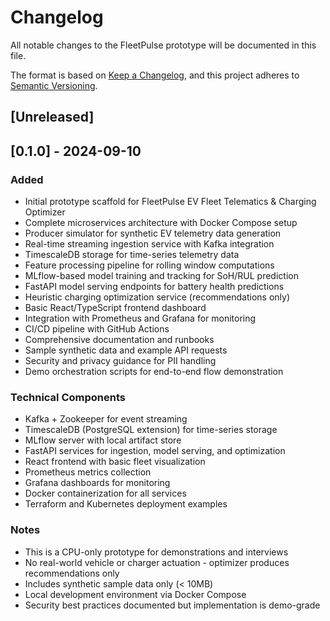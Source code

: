 # Changelog

All notable changes to the FleetPulse prototype will be documented in this file.

The format is based on [Keep a Changelog](https://keepachangelog.com/en/1.0.0/),
and this project adheres to [Semantic Versioning](https://semver.org/spec/v2.0.0.html).

## [Unreleased]

## [0.1.0] - 2024-09-10

### Added
- Initial prototype scaffold for FleetPulse EV Fleet Telematics & Charging Optimizer
- Complete microservices architecture with Docker Compose setup
- Producer simulator for synthetic EV telemetry data generation
- Real-time streaming ingestion service with Kafka integration
- TimescaleDB storage for time-series telemetry data
- Feature processing pipeline for rolling window computations
- MLflow-based model training and tracking for SoH/RUL prediction
- FastAPI model serving endpoints for battery health predictions
- Heuristic charging optimization service (recommendations only)
- Basic React/TypeScript frontend dashboard
- Integration with Prometheus and Grafana for monitoring
- CI/CD pipeline with GitHub Actions
- Comprehensive documentation and runbooks
- Sample synthetic data and example API requests
- Security and privacy guidance for PII handling
- Demo orchestration scripts for end-to-end flow demonstration

### Technical Components
- Kafka + Zookeeper for event streaming
- TimescaleDB (PostgreSQL extension) for time-series storage
- MLflow server with local artifact store
- FastAPI services for ingestion, model serving, and optimization
- React frontend with basic fleet visualization
- Prometheus metrics collection
- Grafana dashboards for monitoring
- Docker containerization for all services
- Terraform and Kubernetes deployment examples

### Notes
- This is a CPU-only prototype for demonstrations and interviews
- No real-world vehicle or charger actuation - optimizer produces recommendations only
- Includes synthetic sample data only (< 10MB)
- Local development environment via Docker Compose
- Security best practices documented but implementation is demo-grade

